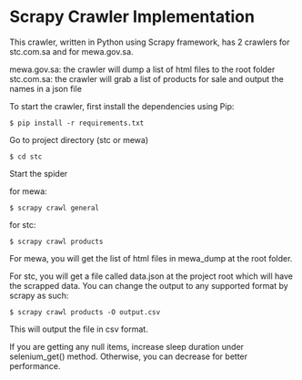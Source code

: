 # Scrapy Crawler Implementation

This crawler, written in Python using Scrapy framework, has 2 crawlers for stc.com.sa and for mewa.gov.sa.

mewa.gov.sa: the crawler will dump a list of html files to the root folder 
stc.com.sa: the crawler will grab a list of products for sale and output the names in a json file

To start the crawler, first install the dependencies using Pip:
``` 
$ pip install -r requirements.txt
```

Go to project directory (stc or mewa)
```
$ cd stc
```

Start the spider 

for mewa:
```
$ scrapy crawl general
```

for stc:
```
$ scrapy crawl products
```
For mewa, you will get the list of html files in mewa_dump at the root folder.

For stc, you will get a file called data.json at the project root which will have the scrapped data. You can change the output to any supported format by scrapy as such:

```
$ scrapy crawl products -O output.csv
```

This will output the file in csv format.

If you are getting any null items, increase sleep duration under selenium_get() method. Otherwise, you can decrease for better performance.